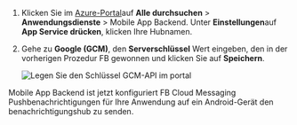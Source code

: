 
1. Klicken Sie im [Azure-Portal](https://portal.azure.com/)auf **Alle durchsuchen** > **Anwendungsdienste** > Mobile App Backend. Unter **Einstellungen**auf **App Service drücken**, klicken Ihre Hubnamen.

2. Gehe zu **Google (GCM)**, den **Serverschlüssel** Wert eingeben, den in der vorherigen Prozedur FB gewonnen und klicken Sie auf **Speichern**.

    ![Legen Sie den Schlüssel GCM-API im portal](./media/app-service-mobile-android-configure-push/mobile-push-api-key.png)

Mobile App Backend ist jetzt konfiguriert FB Cloud Messaging Pushbenachrichtigungen für Ihre Anwendung auf ein Android-Gerät den benachrichtigungshub zu senden.

<!-- URLs. -->


<!-- images -->
